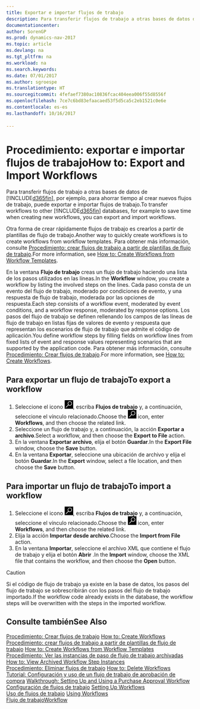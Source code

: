 ```yaml
---
title: Exportar e importar flujos de trabajo
description: Para transferir flujos de trabajo a otras bases de datos de [!INCLUDE[d365fin](includes/d365fin_md.md)], por ejemplo, para ahorrar tiempo al crear nuevos flujos de trabajo, puede exportar e importar flujos de trabajo.
documentationcenter: 
author: SorenGP
ms.prod: dynamics-nav-2017
ms.topic: article
ms.devlang: na
ms.tgt_pltfrm: na
ms.workload: na
ms.search.keywords: 
ms.date: 07/01/2017
ms.author: sgroespe
ms.translationtype: HT
ms.sourcegitcommit: 4fefaef7380ac10836fcac404eea006f55d8556f
ms.openlocfilehash: 7ce7c6bd83efaacaed53f5d5ca5c2eb1521c0e6e
ms.contentlocale: es-es
ms.lasthandoff: 10/16/2017

---
```

# <a name="how-to-export-and-import-workflows"></a><span data-ttu-id="a532c-103">Procedimiento: exportar e importar flujos de trabajo</span><span class="sxs-lookup"><span data-stu-id="a532c-103">How to: Export and Import Workflows</span></span>
<span data-ttu-id="a532c-104">Para transferir flujos de trabajo a otras bases de datos de [!INCLUDE[d365fin](includes/d365fin_md.md)], por ejemplo, para ahorrar tiempo al crear nuevos flujos de trabajo, puede exportar e importar flujos de trabajo.</span><span class="sxs-lookup"><span data-stu-id="a532c-104">To transfer workflows to other [!INCLUDE[d365fin](includes/d365fin_md.md)] databases, for example to save time when creating new workflows, you can export and import workflows.</span></span>  

 <span data-ttu-id="a532c-105">Otra forma de crear rápidamente flujos de trabajo es crearlos a partir de plantillas de flujo de trabajo.</span><span class="sxs-lookup"><span data-stu-id="a532c-105">Another way to quickly create workflows is to create workflows from workflow templates.</span></span> <span data-ttu-id="a532c-106">Para obtener más información, consulte [Procedimiento: crear flujos de trabajo a partir de plantillas de flujo de trabajo](across-how-to-create-workflows-from-workflow-templates.md).</span><span class="sxs-lookup"><span data-stu-id="a532c-106">For more information, see [How to: Create Workflows from Workflow Templates](across-how-to-create-workflows-from-workflow-templates.md).</span></span>  

 <span data-ttu-id="a532c-107">En la ventana **Flujo de trabajo** creas un flujo de trabajo haciendo una lista de los pasos utilizados en las líneas.</span><span class="sxs-lookup"><span data-stu-id="a532c-107">In the **Workflow** window, you create a workflow by listing the involved steps on the lines.</span></span> <span data-ttu-id="a532c-108">Cada paso consta de un evento del flujo de trabajo, moderado por condiciones de evento, y una respuesta de flujo de trabajo, moderada por las opciones de respuesta.</span><span class="sxs-lookup"><span data-stu-id="a532c-108">Each step consists of a workflow event, moderated by event conditions, and a workflow response, moderated by response options.</span></span> <span data-ttu-id="a532c-109">Los pasos del flujo de trabajo se definen rellenando los campos de las líneas de flujo de trabajo en listas fijas de valores de evento y respuesta que representan los escenarios de flujo de trabajo que admite el código de aplicación.</span><span class="sxs-lookup"><span data-stu-id="a532c-109">You define workflow steps by filling fields on workflow lines from fixed lists of event and response values representing scenarios that are supported by the application code.</span></span> <span data-ttu-id="a532c-110">Para obtener más información, consulte [Procedimiento: Crear flujos de trabajo](across-how-to-create-workflows.md).</span><span class="sxs-lookup"><span data-stu-id="a532c-110">For more information, see [How to: Create Workflows](across-how-to-create-workflows.md).</span></span>  

## <a name="to-export-a-workflow"></a><span data-ttu-id="a532c-111">Para exportar un flujo de trabajo</span><span class="sxs-lookup"><span data-stu-id="a532c-111">To export a workflow</span></span>  
1.  <span data-ttu-id="a532c-112">Seleccione el icono ![Buscar página o informe](media/ui-search/search_small.png "icono Buscar página o informe"), escriba **Flujos de trabajo** y, a continuación, seleccione el vínculo relacionado.</span><span class="sxs-lookup"><span data-stu-id="a532c-112">Choose the ![Search for Page or Report](media/ui-search/search_small.png "Search for Page or Report icon") icon, enter **Workflows**, and then choose the related link.</span></span>  
2.  <span data-ttu-id="a532c-113">Seleccione un flujo de trabajo y, a continuación, la acción **Exportar a archivo**.</span><span class="sxs-lookup"><span data-stu-id="a532c-113">Select a workflow, and then choose the **Export to File** action.</span></span>  
3.  <span data-ttu-id="a532c-114">En la ventana **Exportar archivo**, elija el botón **Guardar**.</span><span class="sxs-lookup"><span data-stu-id="a532c-114">In the **Export File** window, choose the **Save** button.</span></span>  
4.  <span data-ttu-id="a532c-115">En la ventana **Exportar**, seleccione una ubicación de archivo y elija el botón **Guardar**.</span><span class="sxs-lookup"><span data-stu-id="a532c-115">In the **Export** window, select a file location, and then choose the **Save** button.</span></span>  

## <a name="to-import-a-workflow"></a><span data-ttu-id="a532c-116">Para importar un flujo de trabajo</span><span class="sxs-lookup"><span data-stu-id="a532c-116">To import a workflow</span></span>  
1.  <span data-ttu-id="a532c-117">Seleccione el icono ![Buscar página o informe](media/ui-search/search_small.png "icono Buscar página o informe"), escriba **Flujos de trabajo** y, a continuación, seleccione el vínculo relacionado.</span><span class="sxs-lookup"><span data-stu-id="a532c-117">Choose the ![Search for Page or Report](media/ui-search/search_small.png "Search for Page or Report icon") icon, enter **Workflows**, and then choose the related link.</span></span>  
2.  <span data-ttu-id="a532c-118">Elija la acción **Importar desde archivo**.</span><span class="sxs-lookup"><span data-stu-id="a532c-118">Choose the **Import from File** action.</span></span>  
3.  <span data-ttu-id="a532c-119">En la ventana **Importar**, seleccione el archivo XML que contiene el flujo de trabajo y elija el botón **Abrir** .</span><span class="sxs-lookup"><span data-stu-id="a532c-119">In the **Import** window, choose the XML file that contains the workflow, and then choose the **Open** button.</span></span>  

> [!CAUTION]  
>  <span data-ttu-id="a532c-120">Si el código de flujo de trabajo ya existe en la base de datos, los pasos del flujo de trabajo se sobrescribirán con los pasos del flujo de trabajo importado.</span><span class="sxs-lookup"><span data-stu-id="a532c-120">If the workflow code already exists in the database, the workflow steps will be overwritten with the steps in the imported workflow.</span></span>  

## <a name="see-also"></a><span data-ttu-id="a532c-121">Consulte también</span><span class="sxs-lookup"><span data-stu-id="a532c-121">See Also</span></span>  
 <span data-ttu-id="a532c-122">[Procedimiento: Crear flujos de trabajo](across-how-to-create-workflows.md) </span><span class="sxs-lookup"><span data-stu-id="a532c-122">[How to: Create Workflows](across-how-to-create-workflows.md) </span></span>  
 <span data-ttu-id="a532c-123">[Procedimiento: crear flujos de trabajo a partir de plantillas de flujo de trabajo](across-how-to-create-workflows-from-workflow-templates.md) </span><span class="sxs-lookup"><span data-stu-id="a532c-123">[How to: Create Workflows from Workflow Templates](across-how-to-create-workflows-from-workflow-templates.md) </span></span>  
 <span data-ttu-id="a532c-124">[Procedimiento: Ver las instancias de paso de flujo de trabajo archivadas](across-how-to-view-archived-workflow-step-instances.md) </span><span class="sxs-lookup"><span data-stu-id="a532c-124">[How to: View Archived Workflow Step Instances](across-how-to-view-archived-workflow-step-instances.md) </span></span>  
 <span data-ttu-id="a532c-125">[Procedimiento: Eliminar flujos de trabajo](across-how-to-delete-workflows.md) </span><span class="sxs-lookup"><span data-stu-id="a532c-125">[How to: Delete Workflows](across-how-to-delete-workflows.md) </span></span>  
 <span data-ttu-id="a532c-126">[Tutorial: Configuración y uso de un flujo de trabajo de aprobación de compra](walkthrough-setting-up-and-using-a-purchase-approval-workflow.md) </span><span class="sxs-lookup"><span data-stu-id="a532c-126">[Walkthrough: Setting Up and Using a Purchase Approval Workflow](walkthrough-setting-up-and-using-a-purchase-approval-workflow.md) </span></span>  
 <span data-ttu-id="a532c-127">[Configuración de flujos de trabajo](across-set-up-workflows.md) </span><span class="sxs-lookup"><span data-stu-id="a532c-127">[Setting Up Workflows](across-set-up-workflows.md) </span></span>  
 <span data-ttu-id="a532c-128">[Uso de flujos de trabajo](across-use-workflows.md) </span><span class="sxs-lookup"><span data-stu-id="a532c-128">[Using Workflows](across-use-workflows.md) </span></span>  
 [<span data-ttu-id="a532c-129">Flujo de trabajo</span><span class="sxs-lookup"><span data-stu-id="a532c-129">Workflow</span></span>](across-workflow.md)   

